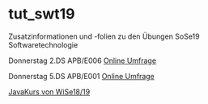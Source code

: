 # tut_swt19
Zusatzinformationen und -folien zu den Übungen SoSe19 Softwaretechnologie

Donnerstag 2.DS APB/E006
[Online Umfrage](https://www.umfrageonline.com/s/ab589bd)

Donnerstag 5.DS APB/E001
[Online Umfrage](https://www.umfrageonline.com/s/f5587c4)

[JavaKurs von WiSe18/19](https://github.com/RatedARRR/TUT-JAVA-2018)
